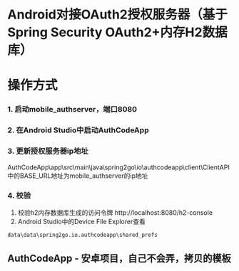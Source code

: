 Android对接OAuth2授权服务器（基于Spring Security OAuth2+内存H2数据库）
======

# 操作方式

### 1. 启动mobile_authserver，端口8080

### 2. 在Android Studio中启动AuthCodeApp

### 3. 更新授权服务器ip地址
AuthCodeApp\app\src\main\java\spring2go\io\authcodeapp\client\ClientAPI中的BASE_URL地址为mobile_authserver的ip地址

### 4. 校验

1. 校验h2内存数据库生成的访问令牌 http://localhost:8080/h2-console
2. Android Studio中的Device File Explorer查看
```
data\data\spring2go.io.authcodeapp\shared_prefs
```


## AuthCodeApp - 安卓项目，自己不会弄，拷贝的模板